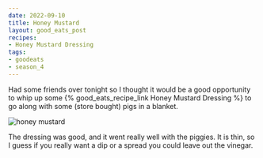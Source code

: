 ```yaml
---
date: 2022-09-10
title: Honey Mustard
layout: good_eats_post
recipes:
- Honey Mustard Dressing
tags:
- goodeats
- season_4
---
```


Had some friends over tonight so I thought it would be a good opportunity to whip up
some {% good_eats_recipe_link Honey Mustard Dressing %} to go along with some
(store bought) pigs in a blanket.

![honey mustard](https://lh3.googleusercontent.com/pw/AL9nZEX2coRWnZ_K0_X5C-2ZNfSNl-4Gv8Igg5wSLVi4RTMDxZdDT3ah0YHNLxVA4u5aCfehhG51zetBCJ8YNUGFSbZzJEHKOL4sduWmFd_5owYNVVD54v-j3WWaOE8L2kZe8XW-IboWvTx8LlgeU5AihKAo=w500)

The dressing was good, and it went really well with the piggies. It is thin, so I guess
if you really want a dip or a spread you could leave out the vinegar.

